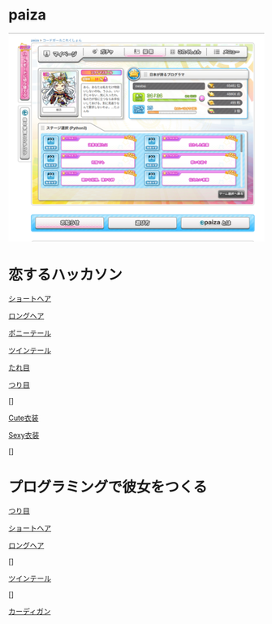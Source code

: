 # paiza

![コードガールコレクション](img/codegirl.png)

# 恋するハッカソン

[ショートヘア](hackathon/short-hair.py)

[ロングヘア](hackathon/long-hair.py)

[ポニーテール](hackathon/ponytail.py)

[ツインテール](hackathon/twintail.py)

[たれ目](hackathon/tareme.py)

[つり目](hackathon/turime.py)

[]

[Cute衣装](hackathon/Cute-isho.py)

[Sexy衣装](hackathon/Sexy-isho.py)

[]

# プログラミングで彼女をつくる

[つり目](kanojo/turime.py)

[ショートヘア](kanojo/short-hair.py)

[ロングヘア](kanojo/long-hair.py)

[]

[ツインテール](kanojo/twintail.py)

[]

[カーディガン](kanojo/cardigan.py)
